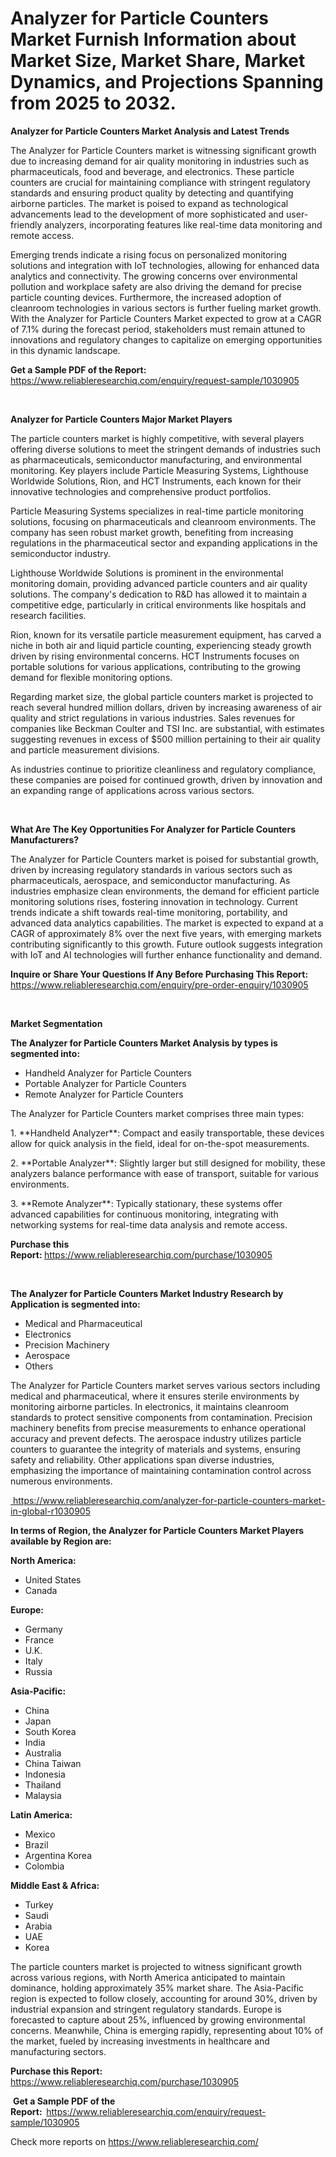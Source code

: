 <p><h1>Analyzer for Particle Counters Market Furnish Information about Market Size, Market Share, Market Dynamics, and Projections Spanning from 2025 to 2032.</h1></p><p><strong>Analyzer for Particle Counters Market Analysis and Latest Trends</strong></p>
<p><p>The Analyzer for Particle Counters market is witnessing significant growth due to increasing demand for air quality monitoring in industries such as pharmaceuticals, food and beverage, and electronics. These particle counters are crucial for maintaining compliance with stringent regulatory standards and ensuring product quality by detecting and quantifying airborne particles. The market is poised to expand as technological advancements lead to the development of more sophisticated and user-friendly analyzers, incorporating features like real-time data monitoring and remote access.</p><p>Emerging trends indicate a rising focus on personalized monitoring solutions and integration with IoT technologies, allowing for enhanced data analytics and connectivity. The growing concerns over environmental pollution and workplace safety are also driving the demand for precise particle counting devices. Furthermore, the increased adoption of cleanroom technologies in various sectors is further fueling market growth. With the Analyzer for Particle Counters Market expected to grow at a CAGR of 7.1% during the forecast period, stakeholders must remain attuned to innovations and regulatory changes to capitalize on emerging opportunities in this dynamic landscape.</p></p>
<p><strong>Get a Sample PDF of the Report:&nbsp;</strong> <a href="https://www.reliableresearchiq.com/enquiry/request-sample/1030905?utm_campaign=3276&utm_medium=2&utm_source=Github&utm_content=ia&utm_term=21032025&utm_id=analyzer-for-particle-counters">https://www.reliableresearchiq.com/enquiry/request-sample/1030905</a></p>
<p>&nbsp;</p>
<p><strong>Analyzer for Particle Counters Major Market Players</strong></p>
<p><p>The particle counters market is highly competitive, with several players offering diverse solutions to meet the stringent demands of industries such as pharmaceuticals, semiconductor manufacturing, and environmental monitoring. Key players include Particle Measuring Systems, Lighthouse Worldwide Solutions, Rion, and HCT Instruments, each known for their innovative technologies and comprehensive product portfolios.</p><p>Particle Measuring Systems specializes in real-time particle monitoring solutions, focusing on pharmaceuticals and cleanroom environments. The company has seen robust market growth, benefiting from increasing regulations in the pharmaceutical sector and expanding applications in the semiconductor industry.</p><p>Lighthouse Worldwide Solutions is prominent in the environmental monitoring domain, providing advanced particle counters and air quality solutions. The company's dedication to R&D has allowed it to maintain a competitive edge, particularly in critical environments like hospitals and research facilities.</p><p>Rion, known for its versatile particle measurement equipment, has carved a niche in both air and liquid particle counting, experiencing steady growth driven by rising environmental concerns. HCT Instruments focuses on portable solutions for various applications, contributing to the growing demand for flexible monitoring options.</p><p>Regarding market size, the global particle counters market is projected to reach several hundred million dollars, driven by increasing awareness of air quality and strict regulations in various industries. Sales revenues for companies like Beckman Coulter and TSI Inc. are substantial, with estimates suggesting revenues in excess of $500 million pertaining to their air quality and particle measurement divisions.</p><p>As industries continue to prioritize cleanliness and regulatory compliance, these companies are poised for continued growth, driven by innovation and an expanding range of applications across various sectors.</p></p>
<p>&nbsp;</p>
<p><strong>What Are The Key Opportunities For Analyzer for Particle Counters Manufacturers?</strong></p>
<p><p>The Analyzer for Particle Counters market is poised for substantial growth, driven by increasing regulatory standards in various sectors such as pharmaceuticals, aerospace, and semiconductor manufacturing. As industries emphasize clean environments, the demand for efficient particle monitoring solutions rises, fostering innovation in technology. Current trends indicate a shift towards real-time monitoring, portability, and advanced data analytics capabilities. The market is expected to expand at a CAGR of approximately 8% over the next five years, with emerging markets contributing significantly to this growth. Future outlook suggests integration with IoT and AI technologies will further enhance functionality and demand.</p></p>
<p><strong>Inquire or Share Your Questions If Any Before Purchasing This Report:</strong> <a href="https://www.reliableresearchiq.com/enquiry/pre-order-enquiry/1030905?utm_campaign=3276&utm_medium=2&utm_source=Github&utm_content=ia&utm_term=21032025&utm_id=analyzer-for-particle-counters">https://www.reliableresearchiq.com/enquiry/pre-order-enquiry/1030905</a></p>
<p>&nbsp;</p>
<p><strong>Market Segmentation</strong></p>
<p><strong>The Analyzer for Particle Counters Market Analysis by types is segmented into:</strong></p>
<p><ul><li>Handheld Analyzer for Particle Counters</li><li>Portable Analyzer for Particle Counters</li><li>Remote Analyzer for Particle Counters</li></ul></p>
<p><p>The Analyzer for Particle Counters market comprises three main types: </p><p>1. **Handheld Analyzer**: Compact and easily transportable, these devices allow for quick analysis in the field, ideal for on-the-spot measurements. </p><p>2. **Portable Analyzer**: Slightly larger but still designed for mobility, these analyzers balance performance with ease of transport, suitable for various environments. </p><p>3. **Remote Analyzer**: Typically stationary, these systems offer advanced capabilities for continuous monitoring, integrating with networking systems for real-time data analysis and remote access.</p></p>
<p><strong>Purchase this Report:&nbsp;</strong><a href="https://www.reliableresearchiq.com/purchase/1030905?utm_campaign=3276&utm_medium=2&utm_source=Github&utm_content=ia&utm_term=21032025&utm_id=analyzer-for-particle-counters">https://www.reliableresearchiq.com/purchase/1030905</a></p>
<p>&nbsp;</p>
<p><strong>The Analyzer for Particle Counters Market Industry Research by Application is segmented into:</strong></p>
<p><ul><li>Medical and Pharmaceutical</li><li>Electronics</li><li>Precision Machinery</li><li>Aerospace</li><li>Others</li></ul></p>
<p><p>The Analyzer for Particle Counters market serves various sectors including medical and pharmaceutical, where it ensures sterile environments by monitoring airborne particles. In electronics, it maintains cleanroom standards to protect sensitive components from contamination. Precision machinery benefits from precise measurements to enhance operational accuracy and prevent defects. The aerospace industry utilizes particle counters to guarantee the integrity of materials and systems, ensuring safety and reliability. Other applications span diverse industries, emphasizing the importance of maintaining contamination control across numerous environments.</p></p>
<p><a href="https://www.reliableresearchiq.com/analyzer-for-particle-counters-market-in-global-r1030905?utm_campaign=3276&utm_medium=2&utm_source=Github&utm_content=ia&utm_term=21032025&utm_id=analyzer-for-particle-counters">&nbsp;https://www.reliableresearchiq.com/analyzer-for-particle-counters-market-in-global-r1030905</a></p>
<p><strong>In terms of Region, the Analyzer for Particle Counters Market Players available by Region are:</strong></p>
<p>
    <p> <strong> North America: </strong>
        <ul>
            <li>United States</li>
            <li>Canada</li>
        </ul>
        </p> 
    <p> <strong> Europe: </strong>
        <ul>
            <li>Germany</li>
            <li>France</li>
            <li>U.K.</li>
            <li>Italy</li>
            <li>Russia</li>
        </ul>
        </p> 
    <p> <strong> Asia-Pacific: </strong>
        <ul>
            <li>China</li>
            <li>Japan</li>
            <li>South Korea</li>
            <li>India</li>
            <li>Australia</li>
            <li>China Taiwan</li>
            <li>Indonesia</li>
            <li>Thailand</li>
            <li>Malaysia</li>
        </ul>
        </p> 
    <p> <strong> Latin America: </strong>
        <ul>
            <li>Mexico</li>
            <li>Brazil</li>
            <li>Argentina Korea</li>
            <li>Colombia</li>
        </ul>
        </p> 
    <p> <strong> Middle East & Africa: </strong>
        <ul>
            <li>Turkey</li>
            <li>Saudi</li>
            <li>Arabia</li>
            <li>UAE</li>
            <li>Korea</li>
        </ul>
    </p>
    </p>
<p><p>The particle counters market is projected to witness significant growth across various regions, with North America anticipated to maintain dominance, holding approximately 35% market share. The Asia-Pacific region is expected to follow closely, accounting for around 30%, driven by industrial expansion and stringent regulatory standards. Europe is forecasted to capture about 25%, influenced by growing environmental concerns. Meanwhile, China is emerging rapidly, representing about 10% of the market, fueled by increasing investments in healthcare and manufacturing sectors.</p></p>
<p><strong>Purchase this Report: </strong><a href="https://www.reliableresearchiq.com/purchase/1030905?utm_campaign=3276&utm_medium=2&utm_source=Github&utm_content=ia&utm_term=21032025&utm_id=analyzer-for-particle-counters">https://www.reliableresearchiq.com/purchase/1030905</a></p>
<p>&nbsp;<strong>Get a Sample PDF of the Report:&nbsp;&nbsp;</strong><a href="https://www.reliableresearchiq.com/enquiry/request-sample/1030905?utm_campaign=3276&utm_medium=2&utm_source=Github&utm_content=ia&utm_term=21032025&utm_id=analyzer-for-particle-counters">https://www.reliableresearchiq.com/enquiry/request-sample/1030905</a></p>
<p><strong></strong></p>
<p>Check more reports on <a href="https://www.reliableresearchiq.com/?utm_campaign=3276&utm_medium=2&utm_source=Github&utm_content=ia&utm_term=21032025&utm_id=analyzer-for-particle-counters">https://www.reliableresearchiq.com/</a></p>